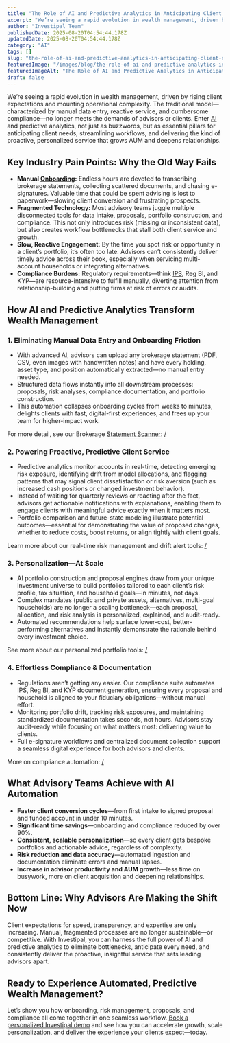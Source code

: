 ```yaml
---
title: "The Role of AI and Predictive Analytics in Anticipating Client Needs in Wealth Management"
excerpt: "We’re seeing a rapid evolution in wealth management, driven by rising client expectations and mounting operational complexity."
author: "Investipal Team"
publishedDate: 2025-08-20T04:54:44.178Z
updatedDate: 2025-08-20T04:54:44.178Z
category: "AI"
tags: []
slug: "the-role-of-ai-and-predictive-analytics-in-anticipating-client-needs-in-wealth-management"
featuredImage: "/images/blog/the-role-of-ai-and-predictive-analytics-in-anticipating-client-needs-in-wealth-management__hero.jpg"
featuredImageAlt: "The Role of AI and Predictive Analytics in Anticipating Client Needs in Wealth Management"
draft: false
---
```

<p>We’re seeing a rapid evolution in wealth management, driven by rising client expectations and mounting operational complexity. The traditional model—characterized by manual data entry, reactive service, and cumbersome compliance—no longer meets the demands of advisors or clients. Enter <a href="/blog/tag/ai">AI</a> and predictive analytics, not just as buzzwords, but as essential pillars for anticipating client needs, streamlining workflows, and delivering the kind of proactive, personalized service that grows AUM and deepens relationships.</p>

<h2>Key Industry Pain Points: Why the Old Way Fails</h2>
<ul><li><strong>Manual <a href="/blog/category/onboarding">Onboarding</a>:</strong> Endless hours are devoted to transcribing brokerage statements, collecting scattered documents, and chasing e-signatures. Valuable time that could be spent advising is lost to paperwork—slowing client conversion and frustrating prospects.</li><li><strong>Fragmented Technology:</strong> Most advisory teams juggle multiple disconnected tools for data intake, proposals, portfolio construction, and compliance. This not only introduces risk (missing or inconsistent data), but also creates workflow bottlenecks that stall both client service and growth.</li><li><strong>Slow, Reactive Engagement:</strong> By the time you spot risk or opportunity in a client’s portfolio, it’s often too late. Advisors can’t consistently deliver timely advice across their book, especially when servicing multi-account households or integrating alternatives.</li><li><strong>Compliance Burdens:</strong> Regulatory requirements—think <a href="/features/investment-policy-statements">IPS</a>, Reg BI, and KYP—are resource-intensive to fulfill manually, diverting attention from relationship-building and putting firms at risk of errors or audits.</li></ul>

<h2>How AI and Predictive Analytics Transform Wealth Management</h2>

<h3>1. Eliminating Manual Data Entry and Onboarding Friction</h3>
<ul><li>With advanced AI, advisors can upload any brokerage statement (PDF, CSV, even images with handwritten notes) and have every holding, asset type, and position automatically extracted—no manual entry needed.</li><li>Structured data flows instantly into all downstream processes: proposals, risk analyses, compliance documentation, and portfolio construction.</li><li>This automation collapses onboarding cycles from weeks to minutes, delights clients with fast, digital-first experiences, and frees up your team for higher-impact work.</li></ul>
<p>For more detail, see our Brokerage <a href="/features/automated-statement-scanner">Statement Scanner</a>: <a href="/">/</a></p>

<h3>2. Powering Proactive, Predictive Client Service</h3>
<ul><li>Predictive analytics monitor accounts in real-time, detecting emerging risk exposure, identifying drift from model allocations, and flagging patterns that may signal client dissatisfaction or risk aversion (such as increased cash positions or changed investment behavior).</li><li>Instead of waiting for quarterly reviews or reacting after the fact, advisors get actionable notifications with explanations, enabling them to engage clients with meaningful advice exactly when it matters most.</li><li>Portfolio comparison and future-state modeling illustrate potential outcomes—essential for demonstrating the value of proposed changes, whether to reduce costs, boost returns, or align tightly with client goals.</li></ul>
<p>Learn more about our real-time risk management and drift alert tools: <a href="/">/</a></p>

<h3>3. Personalization—At Scale</h3>
<ul><li>AI portfolio construction and proposal engines draw from your unique investment universe to build portfolios tailored to each client’s risk profile, tax situation, and household goals—in minutes, not days.</li><li>Complex mandates (public and private assets, alternatives, multi-goal households) are no longer a scaling bottleneck—each proposal, allocation, and risk analysis is personalized, explained, and audit-ready.</li><li>Automated recommendations help surface lower-cost, better-performing alternatives and instantly demonstrate the rationale behind every investment choice.</li></ul>
<p>See more about our personalized portfolio tools: <a href="/">/</a></p>

<h3>4. Effortless Compliance & Documentation</h3>
<ul><li>Regulations aren’t getting any easier. Our compliance suite automates IPS, Reg BI, and KYP document generation, ensuring every proposal and household is aligned to your fiduciary obligations—without manual effort.</li><li>Monitoring portfolio drift, tracking risk exposures, and maintaining standardized documentation takes seconds, not hours. Advisors stay audit-ready while focusing on what matters most: delivering value to clients.</li><li>Full e-signature workflows and centralized document collection support a seamless digital experience for both advisors and clients.</li></ul>
<p>More on compliance automation: <a href="/">/</a></p>

<h2>What Advisory Teams Achieve with AI Automation</h2>
<ul><li><strong>Faster client conversion cycles</strong>—from first intake to signed proposal and funded account in under 10 minutes.</li><li><strong>Significant time savings</strong>—onboarding and compliance reduced by over 90%.</li><li><strong>Consistent, scalable personalization</strong>—so every client gets bespoke portfolios and actionable advice, regardless of complexity.</li><li><strong>Risk reduction and data accuracy</strong>—automated ingestion and documentation eliminate errors and manual lapses.</li><li><strong>Increase in advisor productivity and AUM growth</strong>—less time on busywork, more on client acquisition and deepening relationships.</li></ul>

<h2>Bottom Line: Why Advisors Are Making the Shift Now</h2>
<p>Client expectations for speed, transparency, and expertise are only increasing. Manual, fragmented processes are no longer sustainable—or competitive. With Investipal, you can harness the full power of AI and predictive analytics to eliminate bottlenecks, anticipate every need, and consistently deliver the proactive, insightful service that sets leading advisors apart.</p>

<h2>Ready to Experience Automated, Predictive Wealth Management?</h2>
<p>Let’s show you how onboarding, risk management, proposals, and compliance all come together in one seamless workflow. <a href="/">Book a personalized Investipal demo</a> and see how you can accelerate growth, scale personalization, and deliver the experience your clients expect—today.</p>
